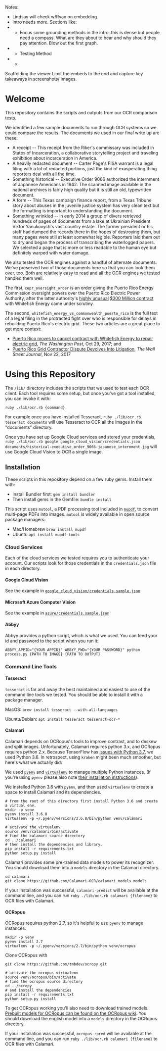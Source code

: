 Notes:
* Lindsay will check w/Ryan on embedding
* Intro needs more. Sections like:
* * Focus some grounding methods in the intro: this is dense but people need a compass. What are they about to hear and why should they pay attention. Blow out the first graph.
* * Testing Method
* *

Scaffolding the viewer
Limit the embeds to the end and capture key takeaways in screenshots/ images.


# Welcome

This repository contains the scripts and outputs from our OCR comparison tests.

We identified a few sample documents to run through OCR systems so we could compare the results. The documents we used in our final write up are these:

+ A receipt -- This receipt from the Riker's commissary was included in States of Incarceration, a collaborative storytelling project and traveling exhibition about incarceration in America.
+ A heavily redacted document -- Carter Page's FISA warrant is a legal filing with a lot of redacted portions, just the kind of exasperating thing reporters deal with all the time.
+ Something historical -- Executive Order 9066 authorized the internment of Japanese Americans in 1942. The scanned image available in the national archives is fairly high quality but it is still an old, typewritten document.
+ A form -- This Texas campaign finance report, from a Texas Tribune story about abuses in the juvenile justice system has very clean text but the formatting is important to understanding the document.
+ Something wrinkled --  in early 2014 a group of divers retrieved hundreds of pages of documents from a lake at Ukrainian President Viktor Yanukovych's vast country estate. The former president or his staff had dumped the records there in the hopes of destroying them, but many pages were still at least somewhat legible. Reporters laid them out to dry and began the process of transcribing the waterlogged papers. We selected a page that is more or less readable to the human eye but definitely warped with water damage.

We also tested the OCR engines against a handful of alternate documents. We've preserved two of those documents here so that you can look them over, too. Both are relatively easy to read and all the OCR engines we tested handled them well.  

The first, `cepr_oversight_order`  is an order giving the Puerto Rico Energy Commission oversight powers over the Puerto Rico Electric Power Authority, after the latter authority's [highly unusual](https://www.reuters.com/article/us-usa-puertorico-power/tiny-montana-firms-puerto-rico-power-deal-draws-scrutiny-idUSKBN1CW1X1) [$300 Million contract](https://www.vox.com/policy-and-politics/2017/11/15/16648924/puerto-rico-whitefish-contract-congress-investigation) with Whitefish Energy came under scrutiny.

The second, `whitefish_energy_vs_commonwealth_puerto_rico` is the full text of a legal filing in the protracted fight over who is responsible for delays in rebuilding Puerto Rico's electric grid. These two articles are a great place to get more context:
* [Puerto Rico moves to cancel contract with Whitefish Energy to repair electric grid](https://www.washingtonpost.com/business/economy/puerto-rico-governor-says-contract-to-whitefish-company-should-be-canceled/2017/10/29/e5336cda-bcb8-11e7-97d9-bdab5a0ab381_story.html?utm_term=.685e693e654d), *The Washington Post*, Oct 29, 2017; and
* [Puerto Rico Grid Contractor Dispute Devolves Into Litigation](https://www.wsj.com/articles/puerto-rico-grid-contractor-dispute-devolves-into-litigation-1511396684), *The Wall Street Journal*, Nov 22, 2017

# Using this Repository

The `/lib/` directory includes the scripts that we used to test each OCR client. Each tool requires some setup, but once you've got a tool installed, you can invoke it with:

`ruby ./lib/ocr.rb {command}`

For example once you have installed Tesseract, `ruby ./lib/ocr.rb tesseract documents` will use Tesseract to OCR all the images in the "documents" directory.

Once you have set up Google Cloud services and stored your credentials, `ruby ./lib/ocr.rb google google_cloud_vision/credentials.json documents/historical-executive_order_9066-japanese_internment.jpg` will use Google Cloud Vision to OCR a single image.

## Installation

These scripts in this repository depend on a few ruby gems. Install them with:

- Install Bundler first: `gem install bundler`
- Then install gems in the Gemfile: `bundle install`

This script uses `mutool`, a PDF processing tool included in  [`mupdf`](https://mupdf.com/docs/index.html), to convert multi-page PDFs into images. `mutool` is widely available in open source package managers:

- Mac/Homebrew `brew install mupdf`
- Ubuntu `apt install mupdf-tools`

### Cloud Services

Each of the cloud services we tested requires you to authenticate your account. Our scripts look for those credentials in the `credentials.json` file in each directory.  

#### Google Cloud Vision

See the example in [`google_cloud_vision/credentials.sample.json`](https://github.com/factful/ocr_testing/blob/master/google_cloud_vision/credentials.sample.json)

#### Microsoft Azure Computer Vision

See the example in [`azure/credentials.sample.json`](https://github.com/factful/ocr_testing/blob/master/azure/credentials.sample.json)

#### Abbyy

Abbyy provides a python script, which is what we used. You can feed your id and password to the script when you run it:

`ABBYY_APPID="{YOUR APPID}" ABBYY_PWD="{YOUR PASSWORD}" python process.py {PATH TO IMAGE} {PATH TO OUTPUT}`

### Command Line Tools

#### Tesseract

`tesseract` is far and away the best maintained and easiest to use of the command line tools we tested. You should be able to install it with a package manager.

MacOS: `brew install tesseract --with-all-languages`

Ubuntu/Debian: `apt install tesseract tesseract-ocr-*`

#### Calamari

Calamari depends on OCRopus's tools to improve contrast, and to deskew and split images. Unfortunately, Calamari requires python 3.x, and OCRopus requires python 2.x. Because TensorFlow has [issues with Python 3.7](https://github.com/tensorflow/tensorflow/issues/17022), we used Python 3.6. In retrospect, using `kraken` might been much smoother, but here's what we actually did:

We used [`pyenv`][pyenv] and [`virtualenv`][virtualenv] to manage multiple Python instances.  (If you're using `pyenv` please also note [their installation instructions](https://github.com/pyenv/pyenv/wiki#suggested-build-environment)).

We installed Python 3.6 with `pyenv`, and then used `virtualenv` to create a space to install Calamari and its dependencies.

```
# from the root of this directory first install Python 3.6 and create a virtual env.
mkdir -p venv
pyenv install 3.6.8
virtualenv -p ~/.pyenv/versions/3.6.8/bin/python venv/calamari
```

```
# activate the virtualenv
source venv/calamari/bin/activate
# find the calamari source directory
cd ../calamari
# then install the dependencies and library.
pip install -r requirements.txt
python setup.py install
```

Calamari provides some pre-trained data models to power its recognizer.  You should download them into a `models` directory in the Calamari directory.

```
cd calamari
git clone https://github.com/Calamari-OCR/calamari_models models
```

If your installation was successful, `calamari-predict` will be available at the command line, and you can run `ruby ./lib/ocr.rb calamari {filename}` to OCR files with Calamari.

#### OCRopus

OCRopus requires python 2.7, so it's helpful to use `pyenv` to manage instances.

```
mkdir -p venv
pyenv install 2.7
virtualenv -p ~/.pyenv/versions/2.7/bin/python venv/ocropus
```
Clone OCRopus with

`git clone https://github.com/tmbdev/ocropy.git`

```
# activate the ocropus virtualenv
source venv/ocropus/bin/activate
# find the ocropus source directory
cd ../ocropy
# and install the dependencies
pip install -r requirements.txt
python setup.py install
```

To get OCRopus working you'll also need to download trained models.  [Prebuilt models for OCRopus can be found on the OCRopus wiki](https://github.com/tmbdev/ocropy/wiki/Models#latin-scripts).  You should download the english model into a `models` directory in the OCRopus directory.

If your installation was successful, `ocropus-rpred` will be available at the command line, and you can run `ruby ./lib/ocr.rb calamari {filename}` to OCR files with Calamari.


[pyenv]: https://github.com/pyenv/pyenv
[virtualenv]: https://virtualenv.pypa.io/en/latest/
